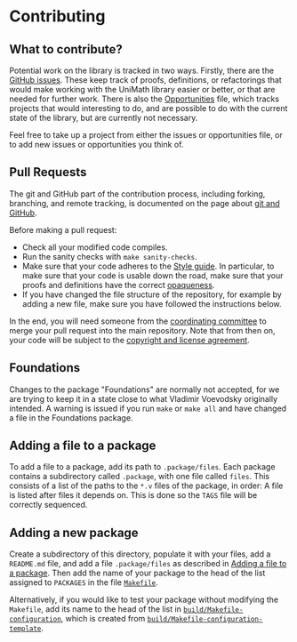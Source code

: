 # Contributing

## What to contribute?
Potential work on the library is tracked in two ways. Firstly, there are the [GitHub issues](https://github.com/UniMath/UniMath/issues). These keep track of proofs, definitions, or refactorings that would make working with the UniMath library easier or better, or that are needed for further work. There is also the [Opportunities](./Opportunities.md) file, which tracks projects that would interesting to do, and are possible to do with the current state of the library, but are currently not necessary.

Feel free to take up a project from either the issues or opportunities file, or to add new issues or opportunities you think of.

## Pull Requests
The git and GitHub part of the contribution process, including forking, branching, and remote tracking, is documented on the page about [git and GitHub](./Git-and-GitHub.md).

Before making a pull request:
- Check all your modified code compiles.
- Run the sanity checks with `make sanity-checks`.
- Make sure that your code adheres to the [Style guide](./Style-guide.md). In particular, to make sure that your code is usable down the road, make sure that your proofs and definitions have the correct [opaqueness](./../guides/Opaqueness.md).
- If you have changed the file structure of the repository, for example by adding a new file, make sure you have followed the instructions below.

In the end, you will need someone from the [coordinating committee](../unimath/About-UniMath.md#coordinating-committee) to merge your pull request into the main repository. Note that from then on, your code will be subject to the [copyright and license agreement](../../LICENSE.md).

## Foundations

Changes to the package "Foundations" are normally not accepted, for we are trying to keep it in a state close to what Vladimir Voevodsky originally intended. A warning is issued if you run `make` or `make all` and have changed a file in the Foundations package.

## Adding a file to a package
To add a file to a package, add its path to `.package/files`. Each package contains a subdirectory called `.package`, with one file called `files`. This consists of a list of the paths to the `*.v` files of the package, in order: A file is listed after files it depends on. This is done so the `TAGS` file will be correctly sequenced.

## Adding a new package
Create a subdirectory of this directory, populate it with your files, add a `README.md` file, and add a file `.package/files` as described in [Adding a file to a package](#adding-a-file-to-a-package). Then add the name of your package to the head of the list assigned to `PACKAGES` in the file [`Makefile`](../../Makefile).

Alternatively, if you would like to test your package without modifying the `Makefile`, add its name to the head of the list in [`build/Makefile-configuration`](../../build/Makefile-configuration), which is created from [`build/Makefile-configuration-template`](../../build/Makefile-configuration-template).
